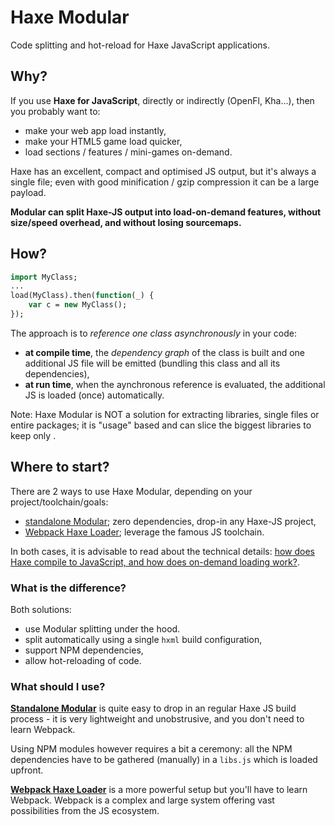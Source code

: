 # Haxe Modular

Code splitting and hot-reload for Haxe JavaScript applications.

## Why?

If you use **Haxe for JavaScript**, directly or indirectly (OpenFl, Kha...), then 
you probably want to:

- make your web app load instantly,
- make your HTML5 game load quicker,
- load sections / features / mini-games on-demand.

Haxe has an excellent, compact and optimised JS output, but it's always a single file; 
even with good minification / gzip compression it can be a large payload.

**Modular can split Haxe-JS output into load-on-demand features, without size/speed overhead,
and without losing sourcemaps.**

## How?

```haxe
import MyClass;
...
load(MyClass).then(function(_) {
	var c = new MyClass();
});
```

The approach is to *reference one class asynchronously* in your code:

- **at compile time**, the *dependency graph* of the class is built and one additional JS
file will be emitted (bundling this class and all its dependencies),
- **at run time**, when the aynchronous reference is evaluated, the additional JS is
loaded (once) automatically.

Note: Haxe Modular is NOT a solution for extracting libraries, single files or
entire packages; it is "usage" based and can slice the biggest libraries to keep only .

## Where to start?

There are 2 ways to use Haxe Modular, depending on your project/toolchain/goals:

- [standalone Modular](doc/start.md); zero dependencies, drop-in any Haxe-JS project,
- [Webpack Haxe Loader](https://github.com/jasononeil/webpack-haxe-loader); leverage 
the famous JS toolchain.

In both cases, it is advisable to read about the technical details: 
[how does Haxe compile to JavaScript, and how does on-demand loading work?](doc/how.md).

### What is the difference?

Both solutions:

- use Modular splitting under the hood.
- split automatically using a single `hxml` build configuration,
- support NPM dependencies,
- allow hot-reloading of code.

### What should I use?

**[Standalone Modular](doc/start.md)** is quite easy to drop in an regular Haxe JS build 
process - it is very lightweight and unobstrusive, and you don't need to learn Webpack.

Using NPM modules however requires a bit a ceremony: all the NPM dependencies have to be 
gathered (manually) in a `libs.js` which is loaded upfront.

**[Webpack Haxe Loader](https://github.com/jasononeil/webpack-haxe-loader)** is a more 
powerful setup but you'll have to learn Webpack. Webpack is a complex and large system 
offering vast possibilities from the JS ecosystem.
